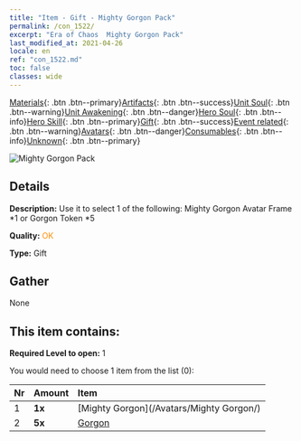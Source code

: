 ```yaml
---
title: "Item - Gift - Mighty Gorgon Pack"
permalink: /con_1522/
excerpt: "Era of Chaos  Mighty Gorgon Pack"
last_modified_at: 2021-04-26
locale: en
ref: "con_1522.md"
toc: false
classes: wide
---
```

 [Materials](/Items/){: .btn .btn--primary}[Artifacts](/Items/Artifacts/){: .btn .btn--success}[Unit Soul](/Items/UnitSoul/){: .btn .btn--warning}[Unit Awakening](/Items/UnitAwakening/){: .btn .btn--danger}[Hero Soul](/Items/HeroSoul/){: .btn .btn--info}[Hero Skill](/Items/HeroSkill/){: .btn .btn--primary}[Gift](/Items/Gift/){: .btn .btn--success}[Event related](/Items/Events/){: .btn .btn--warning}[Avatars](/Items/Avatars/){: .btn .btn--danger}[Consumables](/Items/Consumables/){: .btn .btn--info}[Unknown](/Items/Unknown/){: .btn .btn--primary}

 ![Mighty Gorgon Pack](/images/t/i_907136.png)

## Details
 **Description:** Use it to select 1 of the following: Mighty Gorgon Avatar Frame *1 or Gorgon Token *5

 **Quality:** <span style="color: #FF8C00">OK</span>

 **Type:** Gift

## Gather

  None

## This item contains:

 **Required Level to open:** 1

 You would need to choose 1 item from the list (0):

  | Nr | Amount |     Item    |
  |:---|:-------|:------------|
  | 1 |  **1x** | [Mighty Gorgon](/Avatars/Mighty Gorgon/) |  | 
  | 2 |  **5x** | [Gorgon](/Items/unt_257/) |  | 
